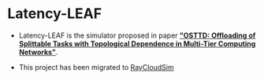 # Latency-LEAF

- Latency-LEAF is the simulator proposed in paper [**"OSTTD: Offloading of Splittable Tasks with Topological Dependence in Multi-Tier Computing Networks"**](https://ieeexplore.ieee.org/document/9978666).

- This project has been migrated to [RayCloudSim](https://github.com/ZhangRui111/RayCloudSim)
